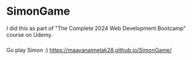 # SimonGame
I did this as part of "The Complete 2024 Web Development Bootcamp" course on Udemy.
###
Go play Simon :)
https://maayanaimelak28.github.io/SimonGame/
